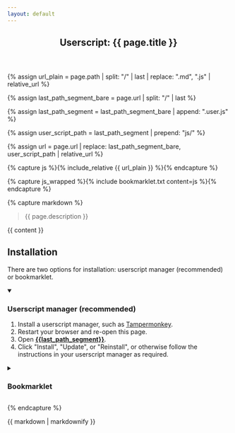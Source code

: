 ```yaml
---
layout: default
---
```


<article class="post">

<header class="post-header">
	<h1 class="page-heading">Userscript: {{ page.title }}</h1>
</header>

{% assign url_plain = page.path
	| split: "/"
	| last
	| replace: ".md", ".js"
	| relative_url
%}

{% assign last_path_segment_bare = page.url
	| split: "/"
	| last
%}

{% assign last_path_segment = last_path_segment_bare
	| append: ".user.js"
%}

{% assign user_script_path = last_path_segment
	| prepend: "js/"
%}

{% assign url = page.url
	| replace: last_path_segment_bare, user_script_path
	| relative_url
%}

{% capture js %}{% include_relative {{ url_plain }} %}{% endcapture %}

{% capture js_wrapped %}{% include bookmarklet.txt content=js %}{% endcapture %}

{% capture markdown %}

> {{ page.description }}

{{ content }}

## Installation

There are two options for installation: userscript manager (recommended) or bookmarklet.

<details markdown="1" open>

<summary markdown="1">

### Userscript manager (recommended)

</summary>

1. Install a userscript manager, such as [Tampermonkey](https://www.tampermonkey.net/).
2. Restart your browser and re-open this page.
3. Open **[{{last_path_segment}}]({{url}})**.
4. Click "Install", "Update", or "Reinstall", or otherwise follow the instructions in your userscript manager as required.

</details>

<details markdown="1">

<summary markdown="1">

### Bookmarklet

</summary>

1. Drag the following link onto your [bookmarks bar](https://www.howtogeek.com/415733/how-to-show-or-hide-the-google-chrome-bookmarks-bar/):
    - **[{{page.title}}](javascript:{{ js_wrapped | url_encode | replace: "+", "%20" }})**
2. Click the newly-created bookmark to run the code.

You'll need to click it again for each page load. Note that you must manually re-install to apply any updates if you use the bookmarklet method.

</details>

{% endcapture %}

{{ markdown | markdownify }}

</article>

<script>
document.body.addEventListener('click', e => {
	const d = e.target.closest('details')

	if (d) {
		const prevState = d.open

		for (const el of document.querySelectorAll('details')) {
			if (el !== d) {
				el.open = false
			}

			// else handled natively
		}
	}
})
</script>
